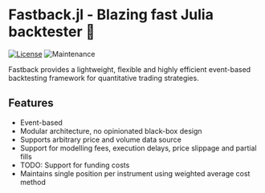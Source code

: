 # Fastback.jl - Blazing fast Julia backtester 🚀

[![License](https://img.shields.io/badge/License-MIT-yellow.svg)](./LICENSE)
![Maintenance](https://img.shields.io/maintenance/yes/2024)

Fastback provides a lightweight, flexible and highly efficient event-based backtesting framework for quantitative trading strategies.

## Features

* Event-based
* Modular architecture, no opinionated black-box design
* Supports arbitrary price and volume data source
* Support for modelling fees, execution delays, price slippage and partial fills
* TODO: Support for funding costs
* Maintains single position per instrument using weighted average cost method

